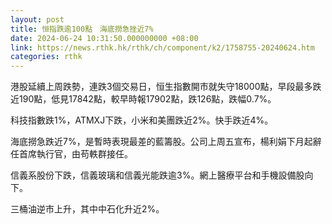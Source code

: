 ```yaml
---
layout: post
title: 恒指跌逾100點　海底撈急挫近7%
date: 2024-06-24 10:31:50.000000000 +08:00
link: https://news.rthk.hk/rthk/ch/component/k2/1758755-20240624.htm
categories: rthk
---
```


港股延續上周跌勢，連跌3個交易日，恒生指數開市就失守18000點，早段最多跌近190點，低見17842點，較早時報17902點，跌126點，跌幅0.7%。

科技指數跌1%，ATMXJ下跌，小米和美團跌近2%。快手跌近4%。

海底撈急跌近7%，是暫時表現最差的藍籌股。公司上周五宣布，楊利娟下月起辭任首席執行官，由苟軼群接任。

信義系股份下跌，信義玻璃和信義光能跌逾3%。網上醫療平台和手機設備股向下。

三桶油逆市上升，其中中石化升近2%。

